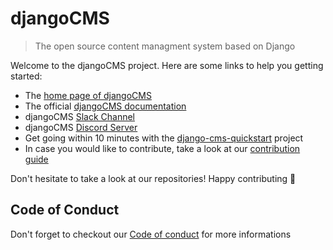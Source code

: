 # djangoCMS

> The open source content managment system based on Django

Welcome to the djangoCMS project. Here are some links to help you getting started:

 - The [home page of djangoCMS](https://django-cms.org)
 - The official [djangoCMS documentation](https://docs.django-cms.org)
 - djangoCMS [Slack Channel](http://www.django-cms.org/slack)
 - djangoCMS [Discord Server](https://discord.gg/Hf3gcx7XdS)
 - Get going within 10 minutes with the [django-cms-quickstart](https://github.com/django-cms/django-cms-quickstart) project
 - In case you would like to contribute, take a look at our [contribution guide](https://docs.django-cms.org/en/latest/contributing/how-to-contribute.html)
 
Don't hesitate to take a look at our repositories! Happy contributing :tada:

## Code of Conduct

Don't forget to checkout our [Code of conduct](https://docs.django-cms.org/en/latest/contributing/code_of_conduct.html) for more informations
